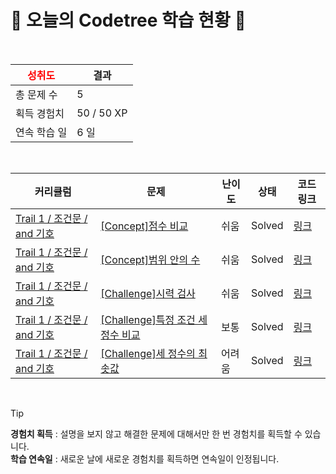 # 🌲 오늘의 Codetree 학습 현황 🌲

<br />

| <span style="color:red;display:block;text-align:center;"> **성취도**</span> | 결과 |
|---|---|
| 총 문제 수 | 5 |
| 획득 경험치 | 50 / 50 XP |
| 연속 학습 일 | 6 일 |

<br />

|커리큘럼|문제|난이도|상태|코드 링크|
|---|---|---|---|---|
|[Trail 1 / 조건문 / and 기호](https://www.codetree.ai/trail-info/novice-low/)|[[Concept]점수 비교](https://www.codetree.ai/trails/complete/curated-cards/intro-score-comparison/)|쉬움|Solved|[링크](https://github.com/choBottle/codeTest/blob/main/251008/%EC%A0%90%EC%88%98%20%EB%B9%84%EA%B5%90/score-comparison.java)|
|[Trail 1 / 조건문 / and 기호](https://www.codetree.ai/trail-info/novice-low/)|[[Concept]범위 안의 수](https://www.codetree.ai/trails/complete/curated-cards/intro-number-in-range/)|쉬움|Solved|[링크](https://github.com/choBottle/codeTest/blob/main/251008/%EB%B2%94%EC%9C%84%20%EC%95%88%EC%9D%98%20%EC%88%98/number-in-range.java)|
|[Trail 1 / 조건문 / and 기호](https://www.codetree.ai/trail-info/novice-low/)|[[Challenge]시력 검사](https://www.codetree.ai/trails/complete/curated-cards/challenge-eye-test/)|쉬움|Solved|[링크](https://github.com/choBottle/codeTest/blob/main/251008/%EC%8B%9C%EB%A0%A5%20%EA%B2%80%EC%82%AC/eye-test.java)|
|[Trail 1 / 조건문 / and 기호](https://www.codetree.ai/trail-info/novice-low/)|[[Challenge]특정 조건 세 정수 비교](https://www.codetree.ai/trails/complete/curated-cards/challenge-specific-comparison-of-three-natural-numbers/)|보통|Solved|[링크](https://github.com/choBottle/codeTest/blob/main/251008/%ED%8A%B9%EC%A0%95%20%EC%A1%B0%EA%B1%B4%20%EC%84%B8%20%EC%A0%95%EC%88%98%20%EB%B9%84%EA%B5%90/specific-comparison-of-three-natural-numbers.java)|
|[Trail 1 / 조건문 / and 기호](https://www.codetree.ai/trail-info/novice-low/)|[[Challenge]세 정수의 최솟값](https://www.codetree.ai/trails/complete/curated-cards/challenge-minimum-of-three-numbers/)|어려움|Solved|[링크](https://github.com/choBottle/codeTest/blob/main/251008/%EC%84%B8%20%EC%A0%95%EC%88%98%EC%9D%98%20%EC%B5%9C%EC%86%9F%EA%B0%92/minimum-of-three-numbers.java)|


<br />

> [!TIP]
> **경험치 획득** : 설명을 보지 않고 해결한 문제에 대해서만 한 번 경험치를 획득할 수 있습니다.  
> **학습 연속일** : 새로운 날에 새로운 경험치를 획득하면 연속일이 인정됩니다.

